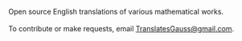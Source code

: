 Open source English translations of various mathematical works. <br>
<br>
To contribute or make requests, email TranslatesGauss@gmail.com.  
